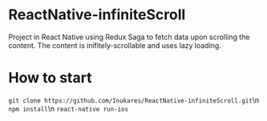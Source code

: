 # ReactNative-infiniteScroll

Project in React Native using Redux Saga to fetch data upon scrolling the content.
The content is inifitely-scrollable and uses lazy loading.

# How to start
`git clone https://github.com/Inukares/ReactNative-infiniteScroll.git`\n
`npm install`\n
`react-native run-ios`
